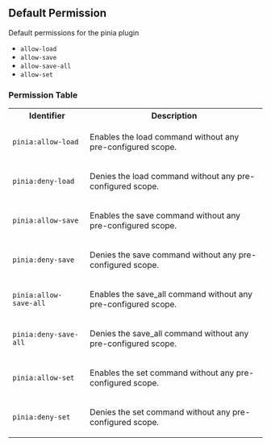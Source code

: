 ## Default Permission

Default permissions for the pinia plugin

- `allow-load`
- `allow-save`
- `allow-save-all`
- `allow-set`

### Permission Table 

<table>
<tr>
<th>Identifier</th>
<th>Description</th>
</tr>


<tr>
<td>

`pinia:allow-load`

</td>
<td>

Enables the load command without any pre-configured scope.

</td>
</tr>

<tr>
<td>

`pinia:deny-load`

</td>
<td>

Denies the load command without any pre-configured scope.

</td>
</tr>

<tr>
<td>

`pinia:allow-save`

</td>
<td>

Enables the save command without any pre-configured scope.

</td>
</tr>

<tr>
<td>

`pinia:deny-save`

</td>
<td>

Denies the save command without any pre-configured scope.

</td>
</tr>

<tr>
<td>

`pinia:allow-save-all`

</td>
<td>

Enables the save_all command without any pre-configured scope.

</td>
</tr>

<tr>
<td>

`pinia:deny-save-all`

</td>
<td>

Denies the save_all command without any pre-configured scope.

</td>
</tr>

<tr>
<td>

`pinia:allow-set`

</td>
<td>

Enables the set command without any pre-configured scope.

</td>
</tr>

<tr>
<td>

`pinia:deny-set`

</td>
<td>

Denies the set command without any pre-configured scope.

</td>
</tr>
</table>
